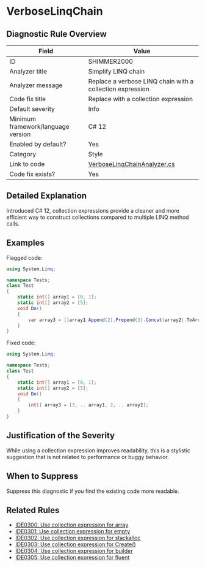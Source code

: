 # VerboseLinqChain

## Diagnostic Rule Overview

| Field                              | Value
|------------------------------------|-------
| ID                                 | SHIMMER2000
| Analyzer title                     | Simplify LINQ chain
| Analyzer message                   | Replace a verbose LINQ chain with a collection expression
| Code fix title                     | Replace with a collection expression
| Default severity                   | Info
| Minimum framework/language version | C# 12
| Enabled by default?                | Yes
| Category                           | Style
| Link to code                       | [VerboseLinqChainAnalyzer.cs](../../src/Shimmering.Analyzers/StyleRules/VerboseLinqChain/VerboseLinqChainAnalyzer.cs)
| Code fix exists?                   | Yes

## Detailed Explanation

Introduced C# 12, collection expressions provide a cleaner and more efficient way to construct collections compared to multiple LINQ method calls.

## Examples

Flagged code:
```cs
using System.Linq;

namespace Tests;
class Test
{
    static int[] array1 = [0, 1];
    static int[] array2 = [5];
    void Do()
    {
        var array3 = [|array1.Append(2).Prepend(3).Concat(array2).ToArray()|];
    }
}
```

Fixed code:
```cs
using System.Linq;

namespace Tests;
class Test
{
    static int[] array1 = [0, 1];
    static int[] array2 = [5];
    void Do()
    {
        int[] array3 = [3, .. array1, 2, .. array2];
    }
}
```

## Justification of the Severity

While using a collection expression improves readability, this is a stylistic suggestion that is not related to performance or buggy behavior.

## When to Suppress

Suppress this diagnostic if you find the existing code more readable.

## Related Rules

- [IDE0300: Use collection expression for array](https://learn.microsoft.com/en-us/dotnet/fundamentals/code-analysis/style-rules/ide0300)
- [IDE0301: Use collection expression for empty](https://learn.microsoft.com/en-us/dotnet/fundamentals/code-analysis/style-rules/ide0301)
- [IDE0302: Use collection expression for stackalloc](https://learn.microsoft.com/en-us/dotnet/fundamentals/code-analysis/style-rules/ide0302)
- [IDE0303: Use collection expression for Create()](https://learn.microsoft.com/en-us/dotnet/fundamentals/code-analysis/style-rules/ide0303)
- [IDE0304: Use collection expression for builder](https://learn.microsoft.com/en-us/dotnet/fundamentals/code-analysis/style-rules/ide0304)
- [IDE0305: Use collection expression for fluent](https://learn.microsoft.com/en-us/dotnet/fundamentals/code-analysis/style-rules/ide0305)
